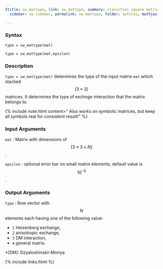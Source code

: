 ```yaml
---
{title: sw_mattype, link: sw_mattype, summary: classifies square matrices, keywords: sample,
  sidebar: sw_sidebar, permalink: sw_mattype, folder: swfiles, mathjax: 'true'}

---
```

  
### Syntax
  
`type = sw_mattype(mat)`
  
`type = sw_mattype(mat,epsilon)`
 
### Description
  
`type = sw_mattype(mat)` determines the type of the input matrix `mat`
which stacked $$[3\times 3]$$ matrices. It determines the type of exchnge
interaction that the matrix belongs to.
  
{% include note.html content=" Also works on symbolic matrices, but keep all symbols real for consistent
result!" %}
 
### Input Arguments
  
`mat`
: Matrix with dimensions of $$[3\times 3\times N]$$.
  
`epsilon`
: optional error bar on small matrix elements, default value is $$10^{-5}$$.
  
### Output Arguments
  
`type`
: Row vector with $$N$$ elements each having one of the following value:
  * `1`   Heisenberg exchange,
  * `2`   anisotropic exchange,
  * `3`   DM interaction,
  * `4`   general matrix.
 
*[DM]: Dzyaloshinskii-Moriya
 

{% include links.html %}
